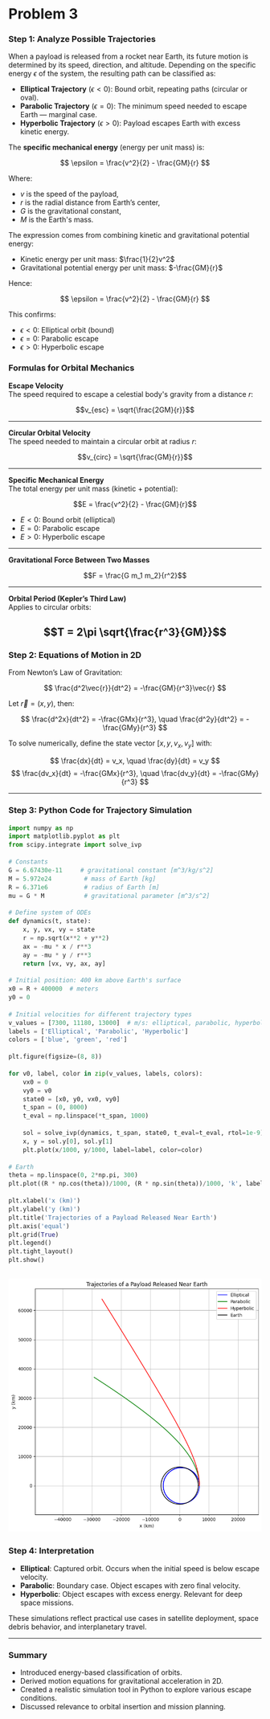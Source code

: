 # Problem 3
### Step 1: Analyze Possible Trajectories

When a payload is released from a rocket near Earth, its future motion is determined by its speed, direction, and altitude. Depending on the specific energy $\epsilon$ of the system, the resulting path can be classified as:

- **Elliptical Trajectory** ($\epsilon < 0$): Bound orbit, repeating paths (circular or oval).
- **Parabolic Trajectory** ($\epsilon = 0$): The minimum speed needed to escape Earth — marginal case.
- **Hyperbolic Trajectory** ($\epsilon > 0$): Payload escapes Earth with excess kinetic energy.

The **specific mechanical energy** (energy per unit mass) is:

$$
\epsilon = \frac{v^2}{2} - \frac{GM}{r}
$$

Where:
- $v$ is the speed of the payload,
- $r$ is the radial distance from Earth’s center,
- $G$ is the gravitational constant,
- $M$ is the Earth's mass.

The expression comes from combining kinetic and gravitational potential energy:

- Kinetic energy per unit mass: $\frac{1}{2}v^2$
- Gravitational potential energy per unit mass: $-\frac{GM}{r}$

Hence:

$$
\epsilon = \frac{v^2}{2} - \frac{GM}{r}
$$

This confirms:
- $\epsilon < 0$: Elliptical orbit (bound)
- $\epsilon = 0$: Parabolic escape
- $\epsilon > 0$: Hyperbolic escape


### Formulas for Orbital Mechanics

**Escape Velocity**  
The speed required to escape a celestial body's gravity from a distance $r$:

$$v_{esc} = \sqrt{\frac{2GM}{r}}$$

---

**Circular Orbital Velocity**  
The speed needed to maintain a circular orbit at radius $r$:

$$v_{circ} = \sqrt{\frac{GM}{r}}$$

---

**Specific Mechanical Energy**  
The total energy per unit mass (kinetic + potential):

$$E = \frac{v^2}{2} - \frac{GM}{r}$$

- $E < 0$: Bound orbit (elliptical)  
- $E = 0$: Parabolic escape  
- $E > 0$: Hyperbolic escape

---

**Gravitational Force Between Two Masses**

$$F = \frac{G m_1 m_2}{r^2}$$

---

**Orbital Period (Kepler’s Third Law)**  
Applies to circular orbits:

$$T = 2\pi \sqrt{\frac{r^3}{GM}}$$
---

### Step 2: Equations of Motion in 2D

From Newton’s Law of Gravitation:

$$
\frac{d^2\vec{r}}{dt^2} = -\frac{GM}{r^3}\vec{r}
$$

Let $\vec{r} = (x, y)$, then:

$$
\frac{d^2x}{dt^2} = -\frac{GMx}{r^3}, \quad \frac{d^2y}{dt^2} = -\frac{GMy}{r^3}
$$

To solve numerically, define the state vector $[x, y, v_x, v_y]$ with:

$$
\frac{dx}{dt} = v_x, \quad \frac{dy}{dt} = v_y
$$
$$
\frac{dv_x}{dt} = -\frac{GMx}{r^3}, \quad \frac{dv_y}{dt} = -\frac{GMy}{r^3}
$$

---

### Step 3: Python Code for Trajectory Simulation

```python
import numpy as np
import matplotlib.pyplot as plt
from scipy.integrate import solve_ivp

# Constants
G = 6.67430e-11     # gravitational constant [m^3/kg/s^2]
M = 5.972e24         # mass of Earth [kg]
R = 6.371e6          # radius of Earth [m]
mu = G * M           # gravitational parameter [m^3/s^2]

# Define system of ODEs
def dynamics(t, state):
    x, y, vx, vy = state
    r = np.sqrt(x**2 + y**2)
    ax = -mu * x / r**3
    ay = -mu * y / r**3
    return [vx, vy, ax, ay]

# Initial position: 400 km above Earth's surface
x0 = R + 400000  # meters
y0 = 0

# Initial velocities for different trajectory types
v_values = [7300, 11180, 13000]  # m/s: elliptical, parabolic, hyperbolic
labels = ['Elliptical', 'Parabolic', 'Hyperbolic']
colors = ['blue', 'green', 'red']

plt.figure(figsize=(8, 8))

for v0, label, color in zip(v_values, labels, colors):
    vx0 = 0
    vy0 = v0
    state0 = [x0, y0, vx0, vy0]
    t_span = (0, 8000)
    t_eval = np.linspace(*t_span, 1000)

    sol = solve_ivp(dynamics, t_span, state0, t_eval=t_eval, rtol=1e-9)
    x, y = sol.y[0], sol.y[1]
    plt.plot(x/1000, y/1000, label=label, color=color)

# Earth
theta = np.linspace(0, 2*np.pi, 300)
plt.plot((R * np.cos(theta))/1000, (R * np.sin(theta))/1000, 'k', label='Earth')

plt.xlabel('x (km)')
plt.ylabel('y (km)')
plt.title('Trajectories of a Payload Released Near Earth')
plt.axis('equal')
plt.grid(True)
plt.legend()
plt.tight_layout()
plt.show()
```
![alt text](image-2.png)
---

### Step 4: Interpretation

- **Elliptical**: Captured orbit. Occurs when the initial speed is below escape velocity.
- **Parabolic**: Boundary case. Object escapes with zero final velocity.
- **Hyperbolic**: Object escapes with excess energy. Relevant for deep space missions.

These simulations reflect practical use cases in satellite deployment, space debris behavior, and interplanetary travel.

---

### Summary
- Introduced energy-based classification of orbits.
- Derived motion equations for gravitational acceleration in 2D.
- Created a realistic simulation tool in Python to explore various escape conditions.
- Discussed relevance to orbital insertion and mission planning.